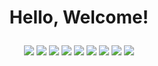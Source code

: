 <h1><p align="center">Hello, Welcome!</p></h1>

<div align="center">
 <img src="https://github.com/user-attachments/assets/00ffb133-3f3f-45bb-a0e2-e24a464a56d5">
 <img src="https://github.com/user-attachments/assets/ade4826a-f02f-4c49-9e04-910528ebb2cc">
 <img src="https://github.com/user-attachments/assets/9ad7755a-63ca-4615-9f43-e838fc049878">
 <img src="https://github.com/user-attachments/assets/442fb89f-8a3a-43a5-a8b3-7f3994ab15b2">
 <img src="https://github.com/user-attachments/assets/53973dcb-f000-44a6-bf31-92e235524329">
 <img src="https://github.com/user-attachments/assets/f7d0a9f6-787f-4c5d-ba69-7d41900e6f00">
 <img src="https://github.com/user-attachments/assets/5cd5e834-e10e-4fc8-87c4-38270f461b44">
 <img src="https://github.com/user-attachments/assets/43acc110-6398-4f24-9a7e-b1daaab934d7">
 <img src="https://github.com/user-attachments/assets/00ffb133-3f3f-45bb-a0e2-e24a464a56d5">
</div>
